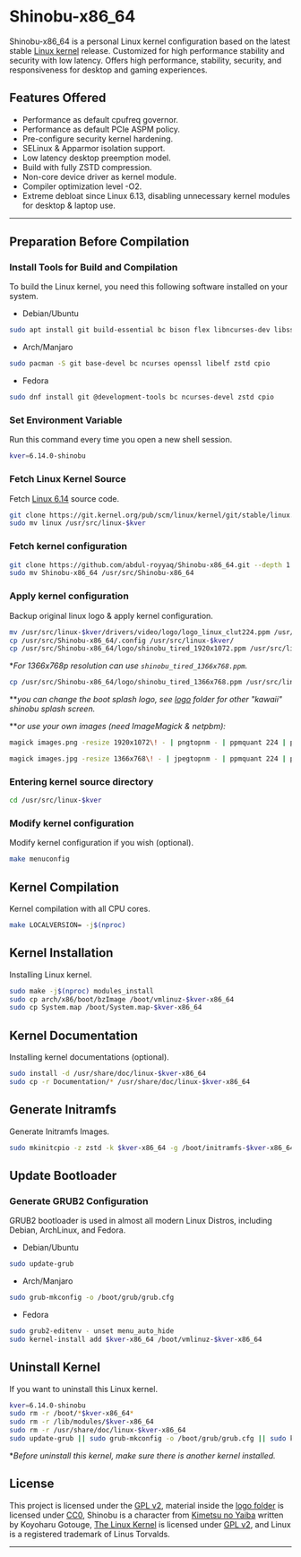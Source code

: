 # Shinobu-x86_64

Shinobu-x86_64 is a personal Linux kernel configuration based on the latest stable [Linux kernel](https://kernel.org) release.
Customized for high performance stability and security with low latency. Offers high performance, stability, security, and responsiveness for desktop and gaming experiences.

## Features Offered

* Performance as default cpufreq governor.
* Performance as default PCIe ASPM policy.
* Pre-configure security kernel hardening.
* SELinux & Apparmor isolation support.
* Low latency desktop preemption model.
* Build with fully ZSTD compression.
* Non-core device driver as kernel module.
* Compiler optimization level -O2.
* Extreme debloat since Linux 6.13, disabling unnecessary kernel modules for desktop & laptop use.

---

## Preparation Before Compilation

### Install Tools for Build and Compilation

To build the Linux kernel, you need this following software installed on your system.

* Debian/Ubuntu

```bash
sudo apt install git build-essential bc bison flex libncurses-dev libssl-dev libelf-dev zstd cpio
```

* Arch/Manjaro

```bash
sudo pacman -S git base-devel bc ncurses openssl libelf zstd cpio
```

* Fedora

```bash
sudo dnf install git @development-tools bc ncurses-devel zstd cpio
```

### Set Environment Variable

Run this command every time you open a new shell session.

```bash
kver=6.14.0-shinobu
```

### Fetch Linux Kernel Source

Fetch [Linux 6.14](https://git.kernel.org/pub/scm/linux/kernel/git/stable/linux.git/commit/?h=v6.14) source code.
 
```bash
git clone https://git.kernel.org/pub/scm/linux/kernel/git/stable/linux.git --depth 1 -b v6.14
sudo mv linux /usr/src/linux-$kver
```

### Fetch kernel configuration

```bash
git clone https://github.com/abdul-royyaq/Shinobu-x86_64.git --depth 1
sudo mv Shinobu-x86_64 /usr/src/Shinobu-x86_64
```

### Apply kernel configuration

Backup original linux logo & apply kernel configuration.

```bash
mv /usr/src/linux-$kver/drivers/video/logo/logo_linux_clut224.ppm /usr/src/linux-$kver/drivers/video/logo/logo_linux_clut224.backup.ppm
cp /usr/src/Shinobu-x86_64/.config /usr/src/linux-$kver/
cp /usr/src/Shinobu-x86_64/logo/shinobu_tired_1920x1072.ppm /usr/src/linux-$kver/drivers/video/logo/logo_linux_clut224.ppm
```

**For 1366x768p resolution can use `shinobu_tired_1366x768.ppm`.*

```bash
cp /usr/src/Shinobu-x86_64/logo/shinobu_tired_1366x768.ppm /usr/src/linux-$kver/drivers/video/logo/logo_linux_clut224.ppm
```

***you can change the boot splash logo, see [logo](logo/) folder for other "kawaii" shinobu splash screen.*

***or use your own images (need ImageMagick & netpbm):*

```bash
magick images.png -resize 1920x1072\! - | pngtopnm - | ppmquant 224 | pnmnoraw > images-1920x1072.ppm

magick images.jpg -resize 1366x768\! - | jpegtopnm - | ppmquant 224 | pnmnoraw > images-1366x768.ppm
```

### Entering kernel source directory

```bash
cd /usr/src/linux-$kver
```

### Modify kernel configuration

Modify kernel configuration if you wish (optional).

```bash
make menuconfig
```

## Kernel Compilation

Kernel compilation with all CPU cores.

```bash
make LOCALVERSION= -j$(nproc)
```

## Kernel Installation

Installing Linux kernel.

```bash
sudo make -j$(nproc) modules_install 
sudo cp arch/x86/boot/bzImage /boot/vmlinuz-$kver-x86_64
sudo cp System.map /boot/System.map-$kver-x86_64
```

## Kernel Documentation

Installing kernel documentations (optional).

```bash
sudo install -d /usr/share/doc/linux-$kver-x86_64
sudo cp -r Documentation/* /usr/share/doc/linux-$kver-x86_64
```

## Generate Initramfs

Generate Initramfs Images.

```bash
sudo mkinitcpio -z zstd -k $kver-x86_64 -g /boot/initramfs-$kver-x86_64.img || sudo dracut --zstd --kver $kver-x86_64
```

## Update Bootloader

### Generate GRUB2 Configuration

GRUB2 bootloader is used in almost all modern Linux Distros, including Debian, ArchLinux, and Fedora.

* Debian/Ubuntu

```bash
sudo update-grub
```

* Arch/Manjaro

```bash
sudo grub-mkconfig -o /boot/grub/grub.cfg
```

* Fedora

```bash
sudo grub2-editenv - unset menu_auto_hide
sudo kernel-install add $kver-x86_64 /boot/vmlinuz-$kver-x86_64
```

## Uninstall Kernel

If you want to uninstall this Linux kernel.

```bash
kver=6.14.0-shinobu
sudo rm -r /boot/*$kver-x86_64*
sudo rm -r /lib/modules/$kver-x86_64
sudo rm -r /usr/share/doc/linux-$kver-x86_64
sudo update-grub || sudo grub-mkconfig -o /boot/grub/grub.cfg || sudo kernel-install remove $kver-x86_64
```

**Before uninstall this kernel, make sure there is another kernel installed.*

## License

This project is licensed under the [GPL v2](https://www.gnu.org/licenses/old-licenses/gpl-2.0.html), material inside the [logo folder](logo/) is licensed under [CC0](https://creativecommons.org/publicdomain/zero/1.0), Shinobu is a character from [Kimetsu no Yaiba](https://kimetsu.com) written by Koyoharu Gotouge, [The Linux Kernel](https://kernel.org) is licensed under [GPL v2](https://www.gnu.org/licenses/old-licenses/gpl-2.0.html), and Linux is a registered trademark of Linus Torvalds.

---
